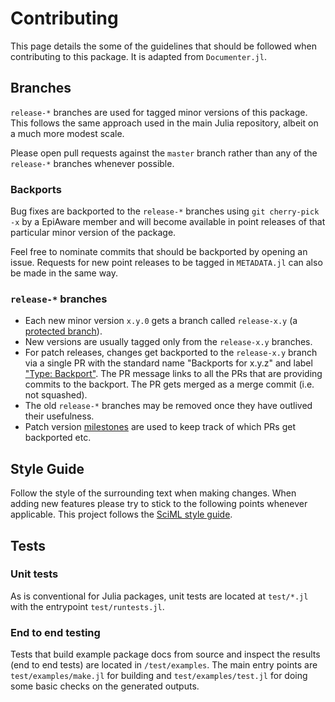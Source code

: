 # Contributing

This page details the some of the guidelines that should be followed when contributing to this package. It is adapted from `Documenter.jl`.

## Branches

`release-*` branches are used for tagged minor versions of this package. This follows the same approach used in the main Julia repository, albeit on a much more modest scale.

Please open pull requests against the `master` branch rather than any of the `release-*` branches whenever possible.

### Backports

Bug fixes are backported to the `release-*` branches using `git cherry-pick -x` by a EpiAware member and will become available in point releases of that particular minor version of the package.

Feel free to nominate commits that should be backported by opening an issue. Requests for new point releases to be tagged in `METADATA.jl` can also be made in the same way.

### `release-*` branches

  * Each new minor version `x.y.0` gets a branch called `release-x.y` (a [protected branch](https://docs.github.com/en/repositories/configuring-branches-and-merges-in-your-repository/managing-protected-branches/about-protected-branches)).
  * New versions are usually tagged only from the `release-x.y` branches.
  * For patch releases, changes get backported to the `release-x.y` branch via a single PR with the standard name "Backports for x.y.z" and label ["Type: Backport"](https://github.com/JuliaDocs/Documenter.jl/pulls?q=label%3A%22Type%3A+Backport%22). The PR message links to all the PRs that are providing commits to the backport. The PR gets merged as a merge commit (i.e. not squashed).
  * The old `release-*` branches may be removed once they have outlived their usefulness.
  * Patch version [milestones](https://github.com/CDCgov/EpiAware/milestones) are used to keep track of which PRs get backported etc.

## Style Guide

Follow the style of the surrounding text when making changes. When adding new features please try to stick to the following points whenever applicable. This project follows the
[SciML style guide](https://github.com/SciML/SciMLStyle).

## Tests

### Unit tests

As is conventional for Julia packages, unit tests are located at `test/*.jl` with the entrypoint
`test/runtests.jl`.

### End to end testing

Tests that build example package docs from source and inspect the results (end to end tests) are
located in `/test/examples`. The main entry points are `test/examples/make.jl` for building and
`test/examples/test.jl` for doing some basic checks on the generated outputs.

